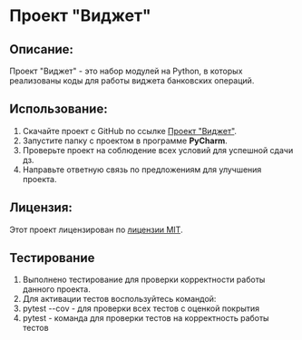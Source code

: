 # Проект "Виджет"

## Описание:

Проект "Виджет" - это набор модулей на Python, в которых реализованы коды для работы виджета банковских операций.

## Использование:

1. Скачайте проект с GitHub по ссылке [Проект "Виджет"](https://github.com/ViktorSP-byte/widget).
2. Запустите папку с проектом в программе **PyCharm**.
3. Проверьте проект на соблюдение всех условий для успешной сдачи дз.
4. Направьте ответную связь по предложениям для улучшения проекта.

## Лицензия:

Этот проект лицензирован по [лицензии MIT](LICENSE).

## Тестирование

1. Выполнено тестирование для проверки корректности работы данного проекта.
2. Для активации тестов воспользуйтесь командой:
3. pytest --cov - для проверки всех тестов с оценкой покрытия
4. pytest - команда для проверки тестов на корректность работы тестов
